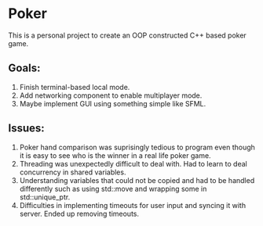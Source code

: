 # Poker

This is a personal project to create an OOP constructed C++ based poker game.

## Goals:
1. Finish terminal-based local mode.
1. Add networking component to enable multiplayer mode.
1. Maybe implement GUI using something simple like SFML.

## Issues:
1. Poker hand comparison was suprisingly tedious to program even though it is easy to see who is the winner in a real life poker game.
1. Threading was unexpectedly difficult to deal with. Had to learn to deal concurrency in shared variables.
1. Understanding variables that could not be copied and had to be handled differently such as using std::move and wrapping
some in std::unique_ptr.
1. Difficulties in implementing timeouts for user input and syncing it with server. Ended up removing timeouts.